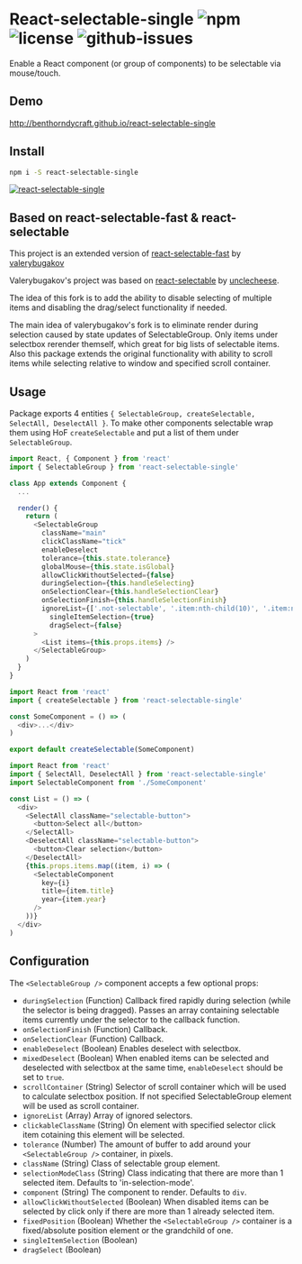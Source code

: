# React-selectable-single ![npm](https://img.shields.io/npm/v/react-selectable-single.svg) ![license](https://img.shields.io/npm/l/react-selectable-single.svg) ![github-issues](https://img.shields.io/github/issues/benthorndycraft/react-selectable-single.svg)

Enable a React component (or group of components) to be selectable via mouse/touch.

## Demo

http://benthorndycraft.github.io/react-selectable-single

## Install

```sh
npm i -S react-selectable-single
```

[![react-selectable-single](https://nodei.co/npm/react-selectable-single.png?downloads=true&downloadRank=true&stars=true)](https://nodei.co/npm/react-selectable-single/)

## Based on react-selectable-fast & react-selectable
This project is an extended version of [react-selectable-fast](https://github.com/valerybugakov/react-selectable-fast) by [valerybugakov](https://github.com/valerybugakov)

Valerybugakov's project was based on [react-selectable](https://github.com/unclecheese/react-selectable) by [unclecheese](https://github.com/unclecheese).

The idea of this fork is to add the ability to disable selecting of multiple items and disabling the drag/select functionality if needed.

The main idea of valerybugakov's fork is to eliminate render during selection caused by state updates of SelectableGroup. Only items under selectbox rerender themself, which great for big lists of selectable items. Also this package extends the original functionality with ability to scroll items while selecting relative to window and specified scroll container.

## Usage

Package exports 4 entities `{ SelectableGroup, createSelectable, SelectAll, DeselectAll }`.
To make other components selectable wrap them using HoF `createSelectable` and put a list of them under `SelectableGroup`.

```js
import React, { Component } from 'react'
import { SelectableGroup } from 'react-selectable-single'

class App extends Component {
  ...

  render() {
    return (
      <SelectableGroup
        className="main"
        clickClassName="tick"
        enableDeselect
        tolerance={this.state.tolerance}
        globalMouse={this.state.isGlobal}
        allowClickWithoutSelected={false}
        duringSelection={this.handleSelecting}
        onSelectionClear={this.handleSelectionClear}
        onSelectionFinish={this.handleSelectionFinish}
        ignoreList={['.not-selectable', '.item:nth-child(10)', '.item:nth-child(27)']}
		  singleItemSelection={true}
		  dragSelect={false}
      >
        <List items={this.props.items} />
      </SelectableGroup>
    )
  }
}
```

```js
import React from 'react'
import { createSelectable } from 'react-selectable-single'

const SomeComponent = () => (
  <div>...</div>
)

export default createSelectable(SomeComponent)
```

```js
import React from 'react'
import { SelectAll, DeselectAll } from 'react-selectable-single'
import SelectableComponent from './SomeComponent'

const List = () => (
  <div>
    <SelectAll className="selectable-button">
      <button>Select all</button>
    </SelectAll>
    <DeselectAll className="selectable-button">
      <button>Clear selection</button>
    </DeselectAll>
    {this.props.items.map((item, i) => (
      <SelectableComponent
        key={i}
        title={item.title}
        year={item.year}
      />
    ))}
  </div>
)
```
## Configuration

The `<SelectableGroup />` component accepts a few optional props:
* `duringSelection` (Function) Callback fired rapidly during selection (while the selector is being dragged). Passes an array containing selectable items currently under the selector to the callback function.
* `onSelectionFinish` (Function) Callback.
* `onSelectionClear` (Function) Callback.
* `enableDeselect` (Boolean) Enables deselect with selectbox.
* `mixedDeselect` (Boolean) When enabled items can be selected and deselected with selectbox at the same time, `enableDeselect` should be set to `true`.
* `scrollContainer` (String) Selector of scroll container which will be used to calculate selectbox position. If not specified SelectableGroup element will be used as scroll container.
* `ignoreList` (Array) Array of ignored selectors.
* `clickableClassName` (String) On element with specified selector click item cotaining this element will be selected.
* `tolerance` (Number) The amount of buffer to add around your `<SelectableGroup />` container, in pixels.
* `className` (String) Class of selectable group element.
* `selectionModeClass` (String) Class indicating that there are more than 1 selected item. Defaults to 'in-selection-mode'.
* `component` (String) The component to render. Defaults to `div`.
* `allowClickWithoutSelected` (Boolean) When disabled items can be selected by click only if there are more than 1 already selected item.
* `fixedPosition` (Boolean) Whether the `<SelectableGroup />` container is a fixed/absolute position element or the grandchild of one.
* `singleItemSelection` (Boolean)
* `dragSelect` (Boolean)